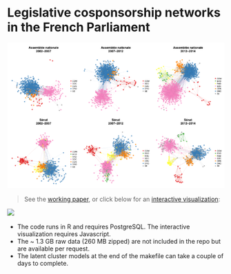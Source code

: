 
# Legislative cosponsorship networks in the French Parliament

![](preview.png)

> See the [working paper][draft], or click below for an [interactive visualization](http://briatte.org/sigma/):

[![](paper/figures/sigma.png)](http://briatte.org/sigma/)

* The code runs in R and requires PostgreSQL. The interactive visualization requires Javascript.
* The ~ 1.3 GB raw data (260 MB zipped) are not included in the repo but are available per request.
* The latent cluster models at the end of the makefile can take a couple of days to complete.

[draft]: https://github.com/briatte/neta/raw/master/paper/neta.pdf
